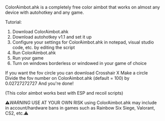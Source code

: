 ColorAimbot.ahk is a completely free color aimbot that works on almost any device with autohotkey and any game.

Tutorial:
  1. Download ColorAimbot.ahk
  2. Download autohotkey v1.1 and set it up
  3. Configure your settings for ColorAimbot.ahk in notepad, visual studio code, etc. by editing the script
  5. Run ColorAimbot.ahk
  6. Run your game
  7. Turn on windows borderless or windowed in your game of choice

If you want the fov circle you can download Crosshair X 
Make a circle 
Divide the fov number on ColorAimbot.ahk (default = 100) by 0.02727272727 
And you're done!

(This color aimbot works best with ESP and recoil scripts)

⚠*WARNING* USE AT YOUR OWN RISK using ColorAimbot.ahk may include in account/hardware bans in games such as Rainbow Six Siege, Valorant, CS2, etc.⚠
